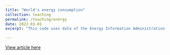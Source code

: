 ```yaml
---
title: "World's energy consumption"
collection: teaching
permalink: /teaching/energy
date: 2022-03-01
excerpt: "This code uses data of the Energy Information Administration (EIA) to show the world's energy consumption by source since 1949."

---
```


[View article here]([https://semanaeconomica.com/economia-finanzas/macroeconomia/pobreza-en-aumento](https://github.com/GMEZAH/Trabajo-Final/blob/main/Trabajo%20Final_Python.ipynb))

